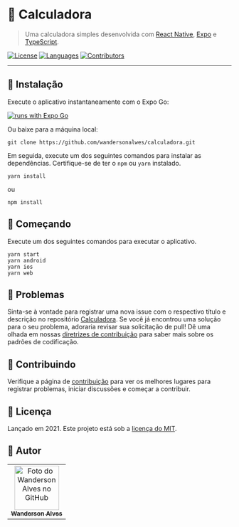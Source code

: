 #  :1234: Calculadora
> Uma calculadora simples desenvolvida com [React Native](https://reactnative.dev/), [Expo](https://expo.dev/) e [TypeScript](https://www.typescriptlang.org/).

[![License](https://img.shields.io/badge/License-MIT-success.svg?style=flat-square&color=33CC12)](https://github.com/wandersonalwes/calculadora/blob/master/LICENSE) [![Languages](https://img.shields.io/github/languages/count/wandersonalwes/calculadora?color=%33CC12&style=flat-square)](#)
[![Contributors](https://img.shields.io/github/contributors/wandersonalwes/calculadora?color=33CC12&style=flat-square)](https://github.com/wandersonalwes/calculadora/graphs/contributors)

---

## :construction_worker: Instalação

Execute o aplicativo instantaneamente com o Expo Go:

[![runs with Expo Go](https://img.shields.io/badge/Runs%20with%20Expo%20Go-4630EB.svg?style=flat-square&logo=EXPO&labelColor=f3f3f3&logoColor=000)](https://snack.expo.dev/@git/github.com/wandersonalwes/calculadora)

Ou baixe para a máquina local:

```shel
git clone https://github.com/wandersonalwes/calculadora.git
```

Em seguida, execute um dos seguintes comandos para instalar as dependências. Certifique-se de ter o `npm` ou `yarn` instalado.

```shel
yarn install
```

ou

```shel
npm install
```

## :runner: Começando

Execute um dos seguintes comandos para executar o aplicativo.

```shel
yarn start
yarn android
yarn ios
yarn web
```

## :bug: Problemas

Sinta-se à vontade para registrar uma nova issue com o respectivo título e descrição no repositório [Calculadora](https://github.com/wandersonalwes/calculadora/issues). Se você já encontrou uma solução para o seu problema, adoraria revisar sua solicitação de pull! Dê uma olhada em nossas [diretrizes de contribuição](https://github.com/wandersonalwes/calculadora/blob/master/CONTRIBUTING.md) para saber mais sobre os padrões de codificação.

## :tada: Contribuindo

Verifique a página de [contribuição](https://github.com/wandersonalwes/calculadora/blob/master/CONTRIBUTING.md) para ver os melhores lugares para registrar problemas, iniciar discussões e começar a contribuir.

## :closed_book: Licença

Lançado em 2021. Este projeto está sob a [licença do MIT](https://github.com/wandersonalwes/calculadora/blob/master/LICENSE).

## :bow: Autor<br>
<table>
  <tr>
    <td align="center">
      <a href="https://github.com/wandersonalwes">
        <img src="https://github.com/wandersonalwes.png" width="100px;" alt="Foto do Wanderson Alves no GitHub"/><br>
        <sub>
          <b>Wanderson Alves</b>
        </sub>
      </a>
    </td>
  </tr>
</table>
